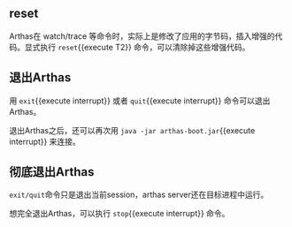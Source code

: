 ## reset

Arthas在 watch/trace 等命令时，实际上是修改了应用的字节码，插入增强的代码。显式执行 `reset`{{execute T2}} 命令，可以清除掉这些增强代码。

## 退出Arthas

用 `exit`{{execute interrupt}} 或者 `quit`{{execute interrupt}} 命令可以退出Arthas。

退出Arthas之后，还可以再次用 `java -jar arthas-boot.jar`{{execute interrupt}} 来连接。

## 彻底退出Arthas

`exit/quit`命令只是退出当前session，arthas server还在目标进程中运行。

想完全退出Arthas，可以执行 `stop`{{execute interrupt}} 命令。
